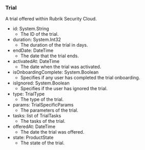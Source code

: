 ### Trial
A trial offered within Rubrik Security Cloud.

- id: System.String
  - The ID of the trial.
- duration: System.Int32
  - The duration of the trial in days.
- endDate: DateTime
  - The date that the trial ends.
- activatedAt: DateTime
  - The date when the trial was activated.
- isOnboardingComplete: System.Boolean
  - Specifies if any user has completed the trial onboarding.
- isIgnored: System.Boolean
  - Specifies if the user has ignored the trial.
- type: TrialType
  - The type of the trial.
- params: TrialSpecificParams
  - The parameters of the trial.
- tasks: list of TrialTasks
  - The tasks of the trial.
- offeredAt: DateTime
  - The date the trial was offered.
- state: ProductState
  - The state of the trial.
